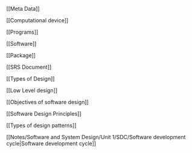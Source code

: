 [[Meta Data]]

[[Computational device]]

[[Programs]]

[[Software]]

[[Package]]

[[SRS Document]]

[[Types of Design]]

[[Low Level design]]

[[Objectives of software design]]

[[Software Design Principles]] 

[[Types of design patterns]]

[[Notes/Software and System Design/Unit 1/SDC/Software development cycle|Software development cycle]]

